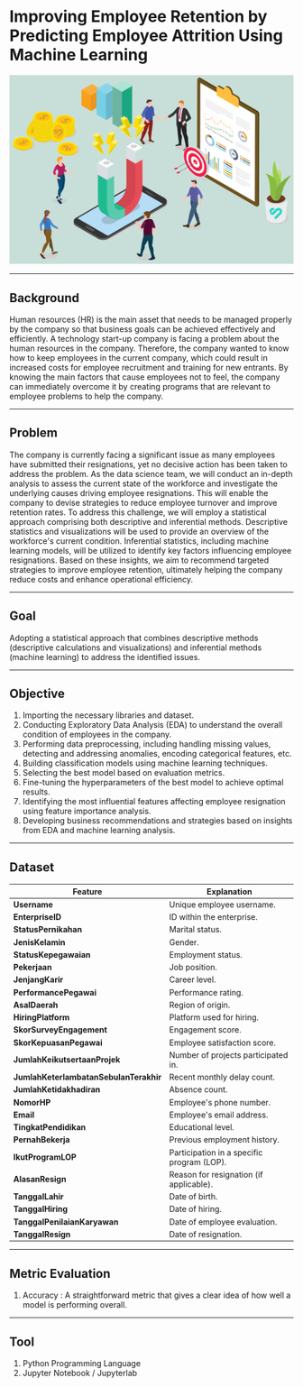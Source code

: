 # Improving Employee Retention by Predicting Employee Attrition Using Machine Learning
![Alt Link](pictures/employee-retention.png)

---

## Background
Human resources (HR) is the main asset that needs to be managed properly by the company so that business goals can be achieved effectively and efficiently. A technology start-up company is facing a problem about the human resources in the company. Therefore, the company wanted to know how to keep employees in the current company, which could result in increased costs for employee recruitment and training for new entrants. By knowing the main factors that cause employees not to feel, the company can immediately overcome it by creating programs that are relevant to employee problems to help the company.

---

## Problem
The company is currently facing a significant issue as many employees have submitted their resignations, yet no decisive action has been taken to address the problem. As the data science team, we will conduct an in-depth analysis to assess the current state of the workforce and investigate the underlying causes driving employee resignations. This will enable the company to devise strategies to reduce employee turnover and improve retention rates.
To address this challenge, we will employ a statistical approach comprising both descriptive and inferential methods. Descriptive statistics and visualizations will be used to provide an overview of the workforce's current condition. Inferential statistics, including machine learning models, will be utilized to identify key factors influencing employee resignations. Based on these insights, we aim to recommend targeted strategies to improve employee retention, ultimately helping the company reduce costs and enhance operational efficiency.

---

## Goal
Adopting a statistical approach that combines descriptive methods (descriptive calculations and visualizations) and inferential methods (machine learning) to address the identified issues.

---

## Objective
1. Importing the necessary libraries and dataset.  
2. Conducting Exploratory Data Analysis (EDA) to understand the overall condition of employees in the company.  
3. Performing data preprocessing, including handling missing values, detecting and addressing anomalies, encoding categorical features, etc.  
4. Building classification models using machine learning techniques.  
5. Selecting the best model based on evaluation metrics.  
6. Fine-tuning the hyperparameters of the best model to achieve optimal results.  
7. Identifying the most influential features affecting employee resignation using feature importance analysis.  
8. Developing business recommendations and strategies based on insights from EDA and machine learning analysis.
   
---

## Dataset
| **Feature**                      | **Explanation**                                  |
|----------------------------------|--------------------------------------------------|
| **Username**                     | Unique employee username.                        |
| **EnterpriseID**                 | ID within the enterprise.                       |
| **StatusPernikahan**             | Marital status.                                 |
| **JenisKelamin**                 | Gender.                                         |
| **StatusKepegawaian**            | Employment status.                              |
| **Pekerjaan**                    | Job position.                                   |
| **JenjangKarir**                 | Career level.                                   |
| **PerformancePegawai**           | Performance rating.                             |
| **AsalDaerah**                   | Region of origin.                               |
| **HiringPlatform**               | Platform used for hiring.                      |
| **SkorSurveyEngagement**         | Engagement score.                               |
| **SkorKepuasanPegawai**          | Employee satisfaction score.                   |
| **JumlahKeikutsertaanProjek**    | Number of projects participated in.            |
| **JumlahKeterlambatanSebulanTerakhir** | Recent monthly delay count.                    |
| **JumlahKetidakhadiran**         | Absence count.                                  |
| **NomorHP**                      | Employee's phone number.                        |
| **Email**                        | Employee's email address.                      |
| **TingkatPendidikan**            | Educational level.                              |
| **PernahBekerja**                | Previous employment history.                   |
| **IkutProgramLOP**               | Participation in a specific program (LOP).     |
| **AlasanResign**                 | Reason for resignation (if applicable).        |
| **TanggalLahir**                 | Date of birth.                                  |
| **TanggalHiring**                | Date of hiring.                                 |
| **TanggalPenilaianKaryawan**     | Date of employee evaluation.                   |
| **TanggalResign**                | Date of resignation.                           |

---

## Metric Evaluation
1. Accuracy : A straightforward metric that gives a clear idea of how well a model is performing overall.

---

## Tool
1. Python Programming Language
2. Jupyter Notebook / Jupyterlab
